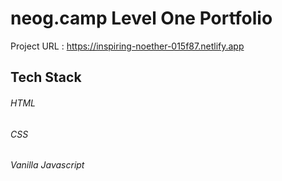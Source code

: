 # neog.camp Level One Portfolio

Project URL : https://inspiring-noether-015f87.netlify.app

## Tech Stack

###### HTML
###### CSS
###### Vanilla Javascript
